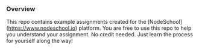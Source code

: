 ### Overview
This repo contains example assignments created for the [NodeSchool] (https://www.nodeschool.io) platform. You are free to use this repo to help you understand your assignment. No credit needed. Just learn the process for yourself along the way!
